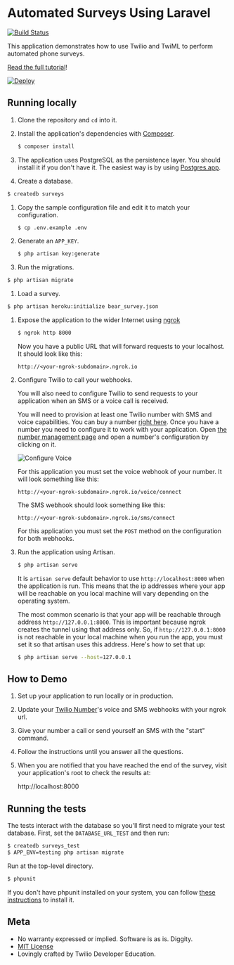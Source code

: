 #  Automated Surveys Using Laravel

[![Build Status](https://travis-ci.org/TwilioDevEd/automated-survey-laravel.svg?branch=master)](https://travis-ci.org/TwilioDevEd/automated-survey-laravel)

This application demonstrates how to use Twilio and TwiML to perform
automated phone surveys.

[Read the full tutorial](https://www.twilio.com/docs/tutorials/walkthrough/automated-survey/php/laravel)!

<a href="https://heroku.com/deploy?template=https://github.com/mapple4145/automated-survey-laravel">
  <img src="https://www.herokucdn.com/deploy/button.svg" alt="Deploy">
</a>

## Running locally

1. Clone the repository and `cd` into it.

1. Install the application's dependencies with [Composer](https://getcomposer.org/).

   ```bash
   $ composer install
   ```

1. The application uses PostgreSQL as the persistence layer. You should install it
  if you don't have it. The easiest way is by using [Postgres.app](http://postgresapp.com/).

1. Create a database.

  ```bash
  $ createdb surveys
  ```

1. Copy the sample configuration file and edit it to match your configuration.

   ```bash
   $ cp .env.example .env
   ```

1. Generate an `APP_KEY`.

   ```bash
   $ php artisan key:generate
   ```

1. Run the migrations.

  ```bash
  $ php artisan migrate
  ```

1. Load a survey.

  ```bash
  $ php artisan heroku:initialize bear_survey.json
  ```

1. Expose the application to the wider Internet using [ngrok](https://ngrok.com/)

   ```bash
   $ ngrok http 8000
   ```
   Now you have a public URL that will forward requests to your localhost. It should
   look like this:

   ```
   http://<your-ngrok-subdomain>.ngrok.io
   ```

1. Configure Twilio to call your webhooks.

   You will also need to configure Twilio to send requests to your application
   when an SMS or a voice call is received.

   You will need to provision at least one Twilio number with SMS and voice capabilities.
   You can buy a number [right
   here](https://www.twilio.com/user/account/phone-numbers/search). Once you have
   a number you need to configure it to work with your application. Open
   [the number management page](https://www.twilio.com/user/account/phone-numbers/incoming)
   and open a number's configuration by clicking on it.

   ![Configure Voice](http://howtodocs.s3.amazonaws.com/twilio-number-config-all-med.gif)

   For this application you must set the voice webhook of your number.
   It will look something like this:

   ```
   http://<your-ngrok-subdomain>.ngrok.io/voice/connect
   ```

   The SMS webhook should look something like this:

   ```
   http://<your-ngrok-subdomain>.ngrok.io/sms/connect
   ```

   For this application you must set the `POST` method on the configuration for both webhooks.

1. Run the application using Artisan.

   ```bash
   $ php artisan serve
   ```

   It is `artisan serve` default behavior to use `http://localhost:8000` when
   the application is run. This means that the ip addresses where your app will be
   reachable on you local machine will vary depending on the operating system.

   The most common scenario is that your app will be reachable through address
   `http://127.0.0.1:8000`. This is important because ngrok creates the
   tunnel using that address only. So, if `http://127.0.0.1:8000` is not reachable
   in your local machine when you run the app, you must set it so that artisan uses this
   address. Here's how to set that up:

   ```bash
   $ php artisan serve --host=127.0.0.1
   ```

## How to Demo

1. Set up your application to run locally or in production.

1. Update your [Twilio Number](https://www.twilio.com/user/account/phone-numbers/incoming)'s
   voice and SMS webhooks with your ngrok url.

1. Give your number a call or send yourself an SMS with the "start" command.

1. Follow the instructions until you answer all the questions.

1. When you are notified that you have reached the end of the survey, visit your
   application's root to check the results at:

   http://localhost:8000


## Running the tests

The tests interact with the database so you'll first need to migrate
your test database. First, set the `DATABASE_URL_TEST` and then run:

```bash
$ createdb surveys_test
$ APP_ENV=testing php artisan migrate
```

Run at the top-level directory.

```bash
$ phpunit
```

If you don't have phpunit installed on your system, you can follow [these
instructions](https://phpunit.de/manual/current/en/installation.html) to
install it.

## Meta

* No warranty expressed or implied. Software is as is. Diggity.
* [MIT License](http://www.opensource.org/licenses/mit-license.html)
* Lovingly crafted by Twilio Developer Education.
